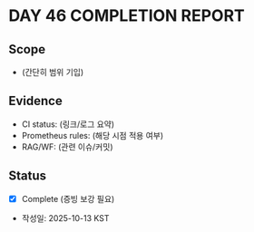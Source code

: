 # DAY 46 COMPLETION REPORT

## Scope
- (간단히 범위 기입)

## Evidence
- CI status: (링크/로그 요약)
- Prometheus rules: (해당 시점 적용 여부)
- RAG/WF: (관련 이슈/커밋)

## Status
- [x] Complete (증빙 보강 필요)
- 작성일: 2025-10-13 KST
